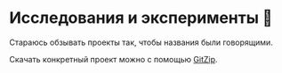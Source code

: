 # Исследования и эксперименты :metal:

Стараюсь обзывать проекты так, чтобы названия были говорящими.

Скачать конкретный проект можно с помощью [GitZip](http://kinolien.github.io/gitzip/).